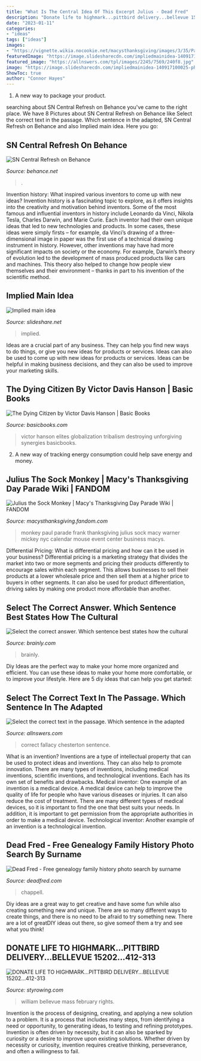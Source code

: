 ```yaml
---
title: "What Is The Central Idea Of This Excerpt Julius - Dead Fred"
description: "Donate life to highmark...pittbird delivery...bellevue 15202...412-313"
date: "2023-01-11"
categories:
- "ideas"
tags: ["ideas"]
images:
- "https://vignette.wikia.nocookie.net/macysthanksgiving/images/3/35/Paul_Frank%27s_Julius.jpg/revision/latest?cb=20190707163500"
featuredImage: "https://image.slidesharecdn.com/impliedmainidea-140917100025-phpapp01/95/implied-main-idea-4-638.jpg?cb=1410948109"
featured_image: "https://allnswers.com/tpl/images/2245/7569/240f8.jpg"
image: "https://image.slidesharecdn.com/impliedmainidea-140917100025-phpapp01/95/implied-main-idea-4-638.jpg?cb=1410948109"
ShowToc: true
author: "Connor Hayes"
---
```



1. A new way to package your product.

	

		
searching about SN Central Refresh on Behance you've came to the right place. We have 8 Pictures about SN Central Refresh on Behance like Select the correct text in the passage. Which sentence in the adapted, SN Central Refresh on Behance and also Implied main idea. Here you go:
		
    
## SN Central Refresh On Behance

<img loading=lazy src="https://mir-s3-cdn-cf.behance.net/project_modules/1400_opt_1/5987c747111017.587064addbe0f.jpg" onerror="this.onerror=null;this.src='https://tse1.mm.bing.net/th?id=OIP.7JB-PUgGwrWytslmGi8a0AHaEK&amp;pid=15.1';" alt="SN Central Refresh on Behance">

_Source: behance.net_

>. 

	

Invention history: What inspired various inventors to come up with new ideas?
Invention history is a fascinating topic to explore, as it offers insights into the creativity and motivation behind inventors. Some of the most famous and influential inventors in history include Leonardo da Vinci, Nikola Tesla, Charles Darwin, and Marie Curie. Each inventor had their own unique ideas that led to new technologies and products. In some cases, these ideas were simply firsts – for example, da Vinci’s drawing of a three-dimensional image in paper was the first use of a technical drawing instrument in history. However, other inventions may have had more significant impacts on society or the economy. For example, Darwin’s theory of evolution led to the development of mass produced products like cars and machines. This theory also helped to change how people view themselves and their environment – thanks in part to his invention of the scientific method.

    
## Implied Main Idea

<img loading=lazy src="https://image.slidesharecdn.com/impliedmainidea-140917100025-phpapp01/95/implied-main-idea-4-638.jpg?cb=1410948109" onerror="this.onerror=null;this.src='https://tse2.mm.bing.net/th?id=OIP.7euWBF_PPYl58hPUjsgPfwHaFj&amp;pid=15.1';" alt="Implied main idea">

_Source: slideshare.net_

>implied. 

	

Ideas are a crucial part of any business. They can help you find new ways to do things, or give you new ideas for products or services. Ideas can also be used to come up with new ideas for products or services. Ideas can be helpful in making business decisions, and they can also be used to improve your marketing skills.

    
## The Dying Citizen By Victor Davis Hanson | Basic Books

<img loading=lazy src="https://www.basicbooks.com/wp-content/uploads/2021/02/9781541647541-2.jpg?fit=484%2C750" onerror="this.onerror=null;this.src='https://tse2.mm.bing.net/th?id=OIP.sXV4K0eBzY9CEXYGIPyORwHaLe&amp;pid=15.1';" alt="The Dying Citizen by Victor Davis Hanson | Basic Books">

_Source: basicbooks.com_

>victor hanson elites globalization tribalism destroying unforgiving synergies basicbooks. 

	

2. A new way of tracking energy consumption could help save energy and money.

    
## Julius The Sock Monkey | Macy&#039;s Thanksgiving Day Parade Wiki | FANDOM

<img loading=lazy src="https://vignette.wikia.nocookie.net/macysthanksgiving/images/3/35/Paul_Frank%27s_Julius.jpg/revision/latest?cb=20190707163500" onerror="this.onerror=null;this.src='https://tse4.mm.bing.net/th?id=OIP.4NRH-FZzVPLhGsPDM1tbIgHaLH&amp;pid=15.1';" alt="Julius the Sock Monkey | Macy&#039;s Thanksgiving Day Parade Wiki | FANDOM">

_Source: macysthanksgiving.fandom.com_

>monkey paul parade frank thanksgiving julius sock macy warner mickey nyc calendar mouse event center business macys. 

	

Differential Pricing: What is differential pricing and how can it be used in your business?
Differential pricing is a marketing strategy that divides the market into two or more segments and pricing their products differently to encourage sales within each segment. This allows businesses to sell their products at a lower wholesale price and then sell them at a higher price to buyers in other segments. It can also be used for product differentiation, driving sales by making one product more affordable than another.

    
## Select The Correct Answer. Which Sentence Best States How The Cultural

<img loading=lazy src="https://us-static.z-dn.net/files/d9b/20e9d7338e925b62cd3f581d3d42557e.png" onerror="this.onerror=null;this.src='https://tse1.mm.bing.net/th?id=OIP.mCrQzqWMRbljLPDqNYy-MAHaEK&amp;pid=15.1';" alt="Select the correct answer. Which sentence best states how the cultural">

_Source: brainly.com_

>brainly. 

	

Diy Ideas are the perfect way to make your home more organized and efficient. You can use these ideas to make your home more comfortable, or to improve your lifestyle. Here are 5 diy ideas that can help you get started: 

    
## Select The Correct Text In The Passage. Which Sentence In The Adapted

<img loading=lazy src="https://allnswers.com/tpl/images/2245/7569/240f8.jpg" onerror="this.onerror=null;this.src='https://tse1.mm.bing.net/th?id=OIP.puyGmsJKIAezXkOJRD_7VQHaHa&amp;pid=15.1';" alt="Select the correct text in the passage. Which sentence in the adapted">

_Source: allnswers.com_

>correct fallacy chesterton sentence. 

	

What is an invention?
Inventions are a type of intellectual property that can be used to protect ideas and inventions. They can also help to promote innovation. There are many types of inventions, including medical inventions, scientific inventions, and technological inventions. Each has its own set of benefits and drawbacks.
Medical inventor: 
One example of an invention is a medical device. A medical device can help to improve the quality of life for people who have various diseases or injuries. It can also reduce the cost of treatment. 
There are many different types of medical devices, so it is important to find the one that best suits your needs. In addition, it is important to get permission from the appropriate authorities in order to make a medical device. 
Technological inventor: 
Another example of an invention is a technological invention.

    
## Dead Fred - Free Genealogy Family History Photo Search By Surname

<img loading=lazy src="https://www.deadfred.com/photos/108579.jpg" onerror="this.onerror=null;this.src='https://tse1.mm.bing.net/th?id=OIP.A4inQMnNSN9ccX2kTp_BUAHaJP&amp;pid=15.1';" alt="Dead Fred - Free genealogy family history photo search by surname">

_Source: deadfred.com_

>chappell. 

	

Diy ideas are a great way to get creative and have some fun while also creating something new and unique. There are so many different ways to create things, and there is no need to be afraid to try something new. There are a lot of greatDIY ideas out there, so give someof them a try and see what you think!

    
## DONATE LIFE TO HIGHMARK...PITTBIRD DELIVERY...BELLEVUE 15202...412-313

<img loading=lazy src="http://styrowing.com/images/LETTHEGIRLTALK.jpg" onerror="this.onerror=null;this.src='https://tse4.mm.bing.net/th?id=OIP.QxATI3Dg_sZPotdCKYOKHgHaFj&amp;pid=15.1';" alt="DONATE LIFE TO HIGHMARK...PITTBIRD DELIVERY...BELLEVUE 15202...412-313">

_Source: styrowing.com_

>william bellevue mass february rights. 

	

Invention is the process of designing, creating, and applying a new solution to a problem. It is a process that includes many steps, from identifying a need or opportunity, to generating ideas, to testing and refining prototypes. Invention is often driven by necessity, but it can also be sparked by curiosity or a desire to improve upon existing solutions. Whether driven by necessity or curiosity, invention requires creative thinking, perseverance, and often a willingness to fail.

